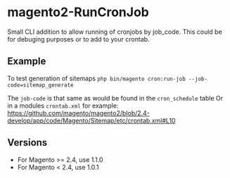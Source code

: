 # magento2-RunCronJob
Small CLI addition to allow running of cronjobs by job_code. This could be for debuging purposes or to add to your crontab.


## Example
To test generation of sitemaps
`php bin/magento cron:run-job --job-code=sitemap_generate`

The `job-code` is that same as would be found in the `cron_schedule` table
Or in a modules `crontab.xml` for example:
https://github.com/magento/magento2/blob/2.4-develop/app/code/Magento/Sitemap/etc/crontab.xml#L10


## Versions
- For Magento >= 2.4, use 1.1.0
- For Magento < 2.4, use 1.0.1
